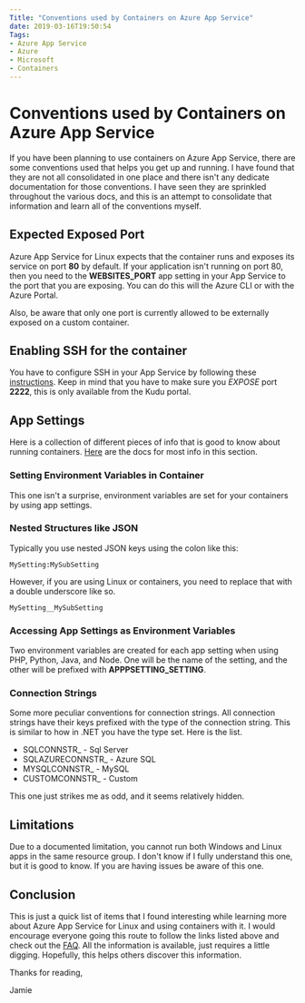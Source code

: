 ```yaml
---
Title: "Conventions used by Containers on Azure App Service"
date: 2019-03-16T19:50:54
Tags: 
- Azure App Service
- Azure
- Microsoft
- Containers
---
```

# Conventions used by Containers on Azure App Service

If you have been planning to use containers on Azure App Service, there are some conventions used that helps you get up and running. I have found that they are not all consolidated in one place and there isn't any dedicate documentation for those conventions. I have seen they are sprinkled throughout the various docs, and this is an attempt to consolidate that information and learn all of the conventions myself.

## Expected Exposed Port

Azure App Service for Linux expects that the container runs and exposes its service on port **80** by default. If your application isn't running on port 80, then you need to the **WEBSITES_PORT** app setting in your App Service to the port that you are exposing. You can do this will the Azure CLI or with the Azure Portal.

Also, be aware that only one port is currently allowed to be externally exposed on a custom container.

## Enabling SSH for the container

You have to configure SSH in your App Service by following these [instructions](https://docs.microsoft.com/en-us/azure/app-service/containers/tutorial-custom-docker-image#connect-to-web-app-for-containers-using-ssh). Keep in mind that you have to make sure you *EXPOSE* port **2222**, this is only available from the Kudu portal.

## App Settings

Here is a collection of different pieces of info that is good to know about running containers. [Here](https://docs.microsoft.com/en-us/azure/app-service/web-sites-configure?toc=%2fazure%2fapp-service%2fcontainers%2ftoc.json) are the docs for most info in this section.

### Setting Environment Variables in Container

This one isn't a surprise, environment variables are set for your containers by using app settings.

### Nested Structures like JSON

Typically you use nested JSON keys using the colon like this:

```
MySetting:MySubSetting
```

However, if you are using Linux or containers, you need to replace that with a double underscore like so.

```
MySetting__MySubSetting
```

### Accessing App Settings as Environment Variables

Two environment variables are created for each app setting when using PHP, Python, Java, and Node. One will be the name of the setting, and the other will be prefixed with **APPPSETTING_SETTING**.

### Connection Strings

Some more peculiar conventions for connection strings. All connection strings have their keys prefixed with the type of the connection string. This is similar to how in .NET you have the type set. Here is the list.

* SQLCONNSTR_ - Sql Server
* SQLAZURECONNSTR_ - Azure SQL
* MYSQLCONNSTR_ - MySQL
* CUSTOMCONNSTR_ - Custom

This one just strikes me as odd, and it seems relatively hidden.

## Limitations

Due to a documented limitation, you cannot run both Windows and Linux apps in the same resource group. I don't know if I fully understand this one, but it is good to know. If you are having issues be aware of this one.

## Conclusion

This is just a quick list of items that I found interesting while learning more about Azure App Service for Linux and using containers with it. I would encourage everyone going this route to follow the links listed above and check out the [FAQ](https://docs.microsoft.com/en-us/azure/app-service/containers/app-service-linux-faq). All the information is available, just requires a little digging. Hopefully, this helps others discover this information.

Thanks for reading,

Jamie
